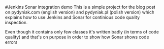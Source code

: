 #Jenkins Sonar integration demo
This is a simple project for the blog post on pydyniak.com (english version) and pydyniak.pl (polish version) which explains how to use Jenkins and Sonar for continious code quality inspection.

Even though it contains only few classes it's written badly (in terms of code quality) and that's on purpose in order to show how Sonar shows code errors